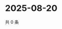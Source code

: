 # 2025-08-20

共 0 条

<!-- BEGIN ZHIHUQUESTIONS -->
<!-- 最后更新时间 Wed Aug 20 2025 04:12:55 GMT+0800 (China Standard Time) -->

<!-- END ZHIHUQUESTIONS -->
